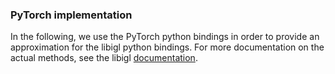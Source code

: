 ### PyTorch implementation

In the following, we use the PyTorch python bindings in order to provide an approximation for the libigl python bindings. For more documentation on the actual methods, see the libigl [documentation](https://libigl.github.io/libigl-python-bindings/igl_docs/). 